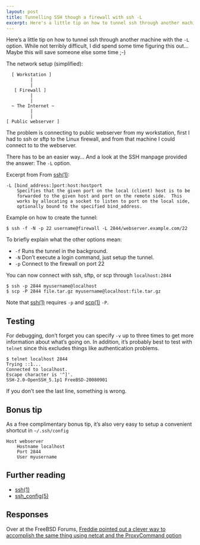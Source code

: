 ```yaml
---
layout: post
title: Tunnelling SSH though a firewall with ssh -L
excerpt: Here's a little tip on how to tunnel ssh through another machine with the `-L` option.
---
```


Here’s a little tip on how to tunnel ssh through another machine with
the `-L` option. While not terribly difficult, I did spend some time
figuring this out… Maybe this will save someone else some time ;-)

The network setup (simplified):

	  [ Workstation ]
	         |
	         |
	   [ Firewall ]
	         |
	         |
	  ~ The Internet ~
	         |
	         |
	[ Public webserver ]

The problem is connecting to public webserver from my workstation, first I had
to ssh or sftp to the Linux firewall, and from that machine I could connect to
to the webserver.

There has to be an easier way… And a look at the SSH manpage provided the
answer: The `-L` option.

Excerpt from From [ssh(1)][ssh]:

	-L [bind_address:]port:host:hostport
		Specifies that the given port on the local (client) host is to be
		forwarded to the given host and port on the remote side.  This
		works by allocating a socket to listen to port on the local side,
		optionally bound to the specified bind_address.

Example on how to create the tunnel:

	$ ssh -f -N -p 22 username@firewall -L 2844/webserver.example.com/22

To briefly explain what the other options mean:
- `-f` Runs the tunnel in the background.
- `-N` Don’t execute a login command, just setup the tunnel.
- `-p` Connect to the firewall on port 22


You can now connect with ssh, sftp, or scp through `localhost:2844`

	$ ssh -p 2844 myusername@localhost
	$ scp -P 2844 file.tar.gz myusername@localhost:file.tar.gz

Note that [ssh(1)][ssh] requires `-p` and [scp(1)][scp] `-P`.

Testing
-------
For debugging, don’t forget you can specify `-v` up to three times to get
more information about what’s going on. In addition, it’s probably
best to test with `telnet` since this excludes things like authentication
problems.

	$ telnet localhost 2844
	Trying ::1...
	Connected to localhost.
	Escape character is '^]'.
	SSH-2.0-OpenSSH_5.1p1 FreeBSD-20080901

If you don’t see the last line, something is wrong.

Bonus tip
---------
As a free complimentary bonus tip, it’s also very easy to setup a convenient shortcut in `~/.ssh/config`

	Host webserver
		Hostname localhost
		Port 2844
		User myusername


Further reading
---------------
- [ssh(1)][ssh]
- [ssh\_config(5)][ssh_config]


Responses
---------
Over at the FreeBSD Forums, [Freddie pointed out a clever way to accomplish the same thing using netcat and the ProxyCommand option][freddie]


[ssh]: http://www.openbsd.org/cgi-bin/man.cgi?apropos=0&sektion=1&manpath=OpenBSD+Current&arch=i386&format=html&query=ssh
[scp]: http://www.openbsd.org/cgi-bin/man.cgi?apropos=0&sektion=1&manpath=OpenBSD+Current&arch=i386&format=html&query=scp
[ssh_config]: http://www.openbsd.org/cgi-bin/man.cgi?apropos=0&sektion=5&manpath=OpenBSD+Current&arch=i386&format=html&query=ssh_config
[freddie]: http://forums.freebsd.org/showpost.php?p=110006&postcount=2
